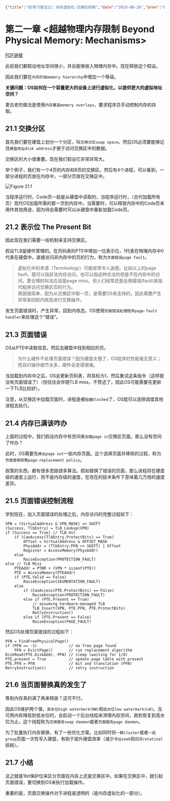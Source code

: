 ```json lw-blog-meta
{"title":"OS学习笔记21：内存虚拟化-交换区机制","date":"2019-08-20","brev":"如果内存不够，就把一部分数据放在硬盘交换区中。","tags":["OS"],"path":"blog/2019/190820-OS学习笔记-21.md"}
```



# 第二一章 <超越物理内存限制 Beyond Physical Memory: Mechanisms>

[PDF链接](http://pages.cs.wisc.edu/~remzi/OSTEP/vm-beyondphys.pdf)

此前我们都假设地址空间很小，并且能够放入物理内存中。现在释放这个假设。

因此我们要在`内存阶级memory hierarchy`中增加一个等级。

**关键问题：OS如何在一个容量更大的设备上进行虚拟化，以提供更大的虚拟地址空间？**

更古老的做法是使用`内存覆盖memory overlays`，要求程序员手动控制内存的存取。

## 21.1 交换分区

首先我们要在硬盘上划分一个分区，叫`交换分区swap space`。然后OS必须要能够记住`硬盘地址disk address`才便于访问交换区中的数据。

交换区的大小很重要。现在我们假设它非常非常大。

举个例子，我们有一个4页的内存和8页的交换区。然后有4个进程，可以看到，一部分进程的页放在内存中，一部分页放在交换区中。

![Figure 21.1](https://cdn.jsdelivr.net/gh/Saodd/tech-blog-pic@gh-pages/2019/2019-08-20-Fig-21-1.png)

当程序运行时，Code页一般是从硬盘中读取的，当程序运行时，（古代加载所有页）现代OS加载所需的那一页到内存中。当需要时，可以释放内存中的Code页来用作其他用途，因为待会需要时可以从硬盘中重新加载Code页。

## 21.2 表示位 The Present Bit

因此现在我们需要一些机制来支持交换区。

假设TLB是硬件管理的。在页码表的PTE中增加一位表示位，1代表在物理内存中0代表在硬盘中。直接访问非内存中的页的行为，称为`页面错误page fault`。

> 虚拟化中的术语（Terminology）可能经常令人迷惑。比如以上的page fault，既可以指非法内存访问，也可以指这种合法的但是不在内存中的访问。更合理的叫法应该是page miss。但人们经常还是会用错误(fault)来指代程序访问交换区页的行为。  
> 原因很简单，因为从交换区中取一页，是需要OS来支持的，因此需要产生异常来回到内核态进行交换操作。

发生页面错误时，产生异常，回到内核态，OS使用`页面错误处理程序page-fault handler`来处理这个“错误”。

## 21.3 页面错误

OS从PTE中读取信息，然后去硬盘中找到相应的页。

> 为什么硬件不处理页面错误？因为硬盘太慢了，OS程序的性能毫无意义；而且IO操作细节太多，硬件会变得很难。

当加载到内存中之后，OS会更新页码表，将其标为1，然后重试这条指令（这样就没有页面错误了）（但往往会伴随TLB miss，不赘述了，因此OS可能需要先更新一下TLB比较好）。

注意，从交换区中加载页面时，进程是被`阻塞blocked`了，OS就可以选择调度其他进程去执行。

## 21.4 内存已满该咋办

上面的过程中，我们假设内存中有空间来`加载page in`交换区页面。那么没有空间了咋办？

此时，OS需要先`移出page out`一些内存页面。这个选择页面并移除的过程，称为`页面替换政策page-replacement policy`。

政策的东西，都有很多思路很多算法。假如替换了错误的页面，那么进程将在硬盘级的速度上运行，而不是内存级的速度，在现在的技术条件下意味着几万倍的速度差异。

## 21.5 页面错误控制流程

学到现在，加入页面错误的处理之后，内存访问的完整过程如下：

```pseudo
VPN = (VirtualAddress & VPN_MASK) >> SHIFT
(Success, TlbEntry) = TLB_Lookup(VPN)
if (Success == True) // TLB Hit
    if (CanAccess(TlbEntry.ProtectBits) == True)
        Offset = VirtualAddress & OFFSET_MASK
        PhysAddr = (TlbEntry.PFN << SHIFT) | Offset
        Register = AccessMemory(PhysAddr)
    else
        RaiseException(PROTECTION_FAULT)
else // TLB Miss
    PTEAddr = PTBR + (VPN * sizeof(PTE))
    PTE = AccessMemory(PTEAddr)
    if (PTE.Valid == False)
        RaiseException(SEGMENTATION_FAULT)
    else
        if (CanAccess(PTE.ProtectBits) == False)
            RaiseException(PROTECTION_FAULT)
        else if (PTE.Present == True)
            // assuming hardware-managed TLB
            TLB_Insert(VPN, PTE.PFN, PTE.ProtectBits)
            RetryInstruction()
        else if (PTE.Present == False)
            RaiseException(PAGE_FAULT)
```

然后OS处理页面错误的过程如下：

```pseudo
PFN = FindFreePhysicalPage()
if (PFN == -1)              // no free page found
    PFN = EvictPage()       // run replacement algorithm
DiskRead(PTE.DiskAddr, PFN) // sleep (waiting for I/O)
PTE.present = True          // update page table with present
PTE.PFN = PFN               // bit and translation (PFN)
RetryInstruction()          // retry instruction
```

## 21.6 当页面替换真的发生了

等到内存真的满了再来释放？这可不行。

因此OS维护两个值，`高水位high watermark(HW)`和`低水位low watermark(LW)`。当可用内存降低到低水位时，会启动一个后台线程来清理内存空间，直到恢复到高水位为止。这个线程称为`交换服务swap daemon`或者`页面服务page daemon`。

为了批量执行内存替换，有了一些优化方案。比如同时将`一群cluster`或者`一组group`页面一次性写入硬盘，有助于提升硬盘效率（减少`寻址seek`和`回流rotatinal`损耗）。

## 21.7 小结

总之就是1bit保护位来区分页面在内存上还是交换区中。如果在交换区中，就引起页面错误，要切换到OS来执行加载操作。

重要的是，页面交换操作对于进程是透明的（是内存虚拟化的一部分）。
